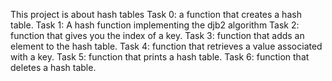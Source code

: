 This project is about hash tables
Task 0: a function that creates a hash table.
Task 1: A hash function implementing the djb2 algorithm
Task 2: function that gives you the index of a key.
Task 3: function that adds an element to the hash table.
Task 4: function that retrieves a value associated with a key.
Task 5: function that prints a hash table.
Task 6: function that deletes a hash table.

